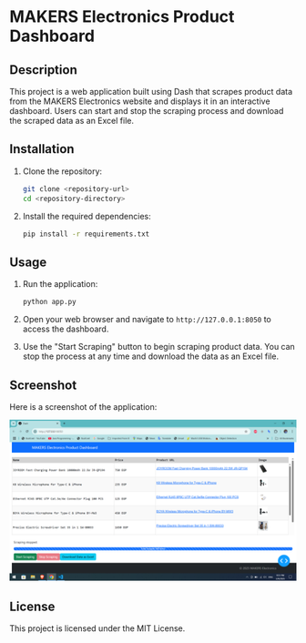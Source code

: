 # MAKERS Electronics Product Dashboard

## Description
This project is a web application built using Dash that scrapes product data from the MAKERS Electronics website and displays it in an interactive dashboard. Users can start and stop the scraping process and download the scraped data as an Excel file.

## Installation
1. Clone the repository:
   ```bash
   git clone <repository-url>
   cd <repository-directory>
   ```

2. Install the required dependencies:
   ```bash
   pip install -r requirements.txt
   ```

## Usage
1. Run the application:
   ```bash
   python app.py
   ```

2. Open your web browser and navigate to `http://127.0.0.1:8050` to access the dashboard.

3. Use the "Start Scraping" button to begin scraping product data. You can stop the process at any time and download the data as an Excel file.

## Screenshot
Here is a screenshot of the application:

![Application Screenshot](screen%20shot%201.png)

## License

This project is licensed under the MIT License.
